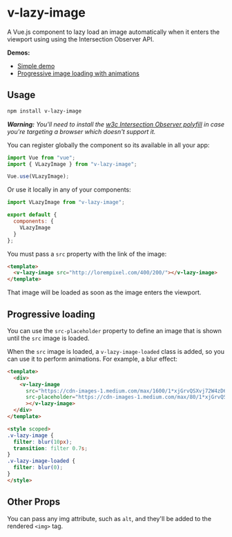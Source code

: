 # v-lazy-image

A Vue.js component to lazy load an image automatically when it enters the viewport using using the Intersection Observer API.

**Demos:**

* [Simple demo](https://codesandbox.io/s/r5wmj970wm)
* [Progressive image loading with animations](https://codesandbox.io/s/l4vxvmpqym)

## Usage

```bash
npm install v-lazy-image
```

_**Warning:** You'll need to install the [w3c Intersection Observer polyfill](https://github.com/w3c/IntersectionObserver/tree/master/polyfill) in case you're targeting a browser which doesn't support it._

You can register globally the component so its available in all your app:

```js
import Vue from "vue";
import { VLazyImage } from "v-lazy-image";

Vue.use(VLazyImage);
```

Or use it locally in any of your components:

```js
import VLazyImage from "v-lazy-image";

export default {
  components: {
    VLazyImage
  }
};
```

You must pass a `src` property with the link of the image:

```html
<template>
  <v-lazy-image src="http://lorempixel.com/400/200/"></v-lazy-image>
</template>
```

That image will be loaded as soon as the image enters the viewport.

## Progressive loading

You can use the `src-placeholder` property to define an image that is shown until the `src` image is loaded.

When the `src` image is loaded, a `v-lazy-image-loaded` class is added, so you can use it to perform animations. For example, a blur effect:

```html
<template>
  <div>
    <v-lazy-image
      src="https://cdn-images-1.medium.com/max/1600/1*xjGrvQSXvj72W4zD6IWzfg.jpeg"
      src-placeholder="https://cdn-images-1.medium.com/max/80/1*xjGrvQSXvj72W4zD6IWzfg.jpeg"
      ></v-lazy-image>
  </div>
</template>

<style scoped>
.v-lazy-image {
  filter: blur(10px);
  transition: filter 0.7s;
}
.v-lazy-image-loaded {
  filter: blur(0);
}
</style>
```

## Other Props

You can pass any img attribute, such as `alt`, and they'll be added to the rendered `<img>` tag.
